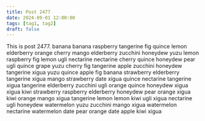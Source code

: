 ```yaml
---
title: Post 2477
date: 2024-09-01 12:00:00
tags: [tag1, tag2]
draft: false
---
```

This is post 2477.
banana
banana
raspberry
tangerine
fig
quince
lemon
elderberry
orange
cherry
mango
elderberry
zucchini
honeydew
yuzu
lemon
raspberry
fig
lemon
ugli
nectarine
nectarine
cherry
quince
honeydew
pear
ugli
quince
grape
yuzu
cherry
fig
tangerine
apple
zucchini
honeydew
tangerine
xigua
yuzu
quince
apple
fig
banana
strawberry
elderberry
tangerine
xigua
mango
strawberry
date
xigua
quince
nectarine
tangerine
xigua
tangerine
elderberry
zucchini
ugli
orange
quince
honeydew
xigua
xigua
kiwi
strawberry
raspberry
elderberry
honeydew
pear
orange
xigua
kiwi
orange
mango
xigua
tangerine
lemon
lemon
kiwi
ugli
xigua
nectarine
ugli
honeydew
watermelon
yuzu
zucchini
mango
xigua
watermelon
nectarine
watermelon
date
pear
orange
date
apple
kiwi
xigua
